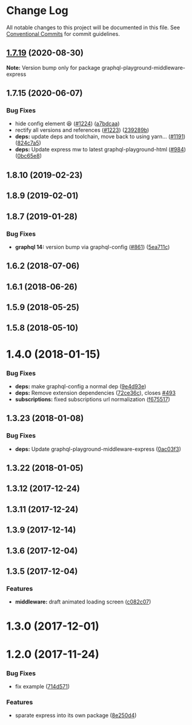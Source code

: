 # Change Log

All notable changes to this project will be documented in this file.
See [Conventional Commits](https://conventionalcommits.org) for commit guidelines.

## [1.7.19](https://github.com/graphcool/graphql-playground/compare/graphql-playground-middleware-express@1.7.15...graphql-playground-middleware-express@1.7.19) (2020-08-30)

**Note:** Version bump only for package graphql-playground-middleware-express





## 1.7.15 (2020-06-07)


### Bug Fixes

* hide config element 😆 ([#1224](https://github.com/graphcool/graphql-playground/issues/1224)) ([a7bdcaa](https://github.com/graphcool/graphql-playground/commit/a7bdcaa669f21603ded80bb9c59c4ab41597161a))
* rectify all versions and references ([#1223](https://github.com/graphcool/graphql-playground/issues/1223)) ([239289b](https://github.com/graphcool/graphql-playground/commit/239289b3e9da1744b23b7ef2694b1ed6370e3c16))
* **deps:** update deps and toolchain, move back to using yarn… ([#1191](https://github.com/graphcool/graphql-playground/issues/1191)) ([824c7a5](https://github.com/graphcool/graphql-playground/commit/824c7a57f0284f022726a8b8840aafc3e8720ccd))
* **deps:** Update express mw to latest graphql-playground-html ([#984](https://github.com/graphcool/graphql-playground/issues/984)) ([0bc65e8](https://github.com/graphcool/graphql-playground/commit/0bc65e8643b10b0c3b2158865e817e7910411afe))



## 1.8.10 (2019-02-23)



## 1.8.9 (2019-02-01)



## 1.8.7 (2019-01-28)


### Bug Fixes

* **graphql 14:** version bump via graphql-config ([#861](https://github.com/graphcool/graphql-playground/issues/861)) ([5ea711c](https://github.com/graphcool/graphql-playground/commit/5ea711c590c1265c873324b28cd3483d3e05dc98))



## 1.6.2 (2018-07-06)



## 1.6.1 (2018-06-26)



## 1.5.9 (2018-05-25)



## 1.5.8 (2018-05-10)



# 1.4.0 (2018-01-15)


### Bug Fixes

* **deps:** make graphql-config a normal dep ([9e4d93e](https://github.com/graphcool/graphql-playground/commit/9e4d93e0cf7ebd3ba1806407383e071fda37cb55))
* **deps:** Remove extension dependencies ([72ce36c](https://github.com/graphcool/graphql-playground/commit/72ce36cdd96f35efefd916993a949e646c5f94b2)), closes [#493](https://github.com/graphcool/graphql-playground/issues/493)
* **subscriptions:** fixed subscriptions url normalization ([f675517](https://github.com/graphcool/graphql-playground/commit/f67551718fb93d9170ca393e996e588a8fa834c8))



## 1.3.23 (2018-01-08)


### Bug Fixes

* **deps:** Update graphql-playground-middleware-express ([0ac03f3](https://github.com/graphcool/graphql-playground/commit/0ac03f3557ef2b348de606eb8a24b88d5f0b0a0b))



## 1.3.22 (2018-01-05)



## 1.3.12 (2017-12-24)



## 1.3.11 (2017-12-24)



## 1.3.9 (2017-12-14)



## 1.3.6 (2017-12-04)



## 1.3.5 (2017-12-04)


### Features

* **middleware:** draft animated loading screen ([c082c07](https://github.com/graphcool/graphql-playground/commit/c082c07cdcfeae50dd0c43a5ae225729a91556ef))



# 1.3.0 (2017-12-01)



# 1.2.0 (2017-11-24)


### Bug Fixes

* fix example ([714d571](https://github.com/graphcool/graphql-playground/commit/714d571b530143a1b55a349714e5c6679a757fa8))


### Features

* sparate express into its own package ([8e250d4](https://github.com/graphcool/graphql-playground/commit/8e250d4b4929e3bceba61484d8f85444036c3dc5))
